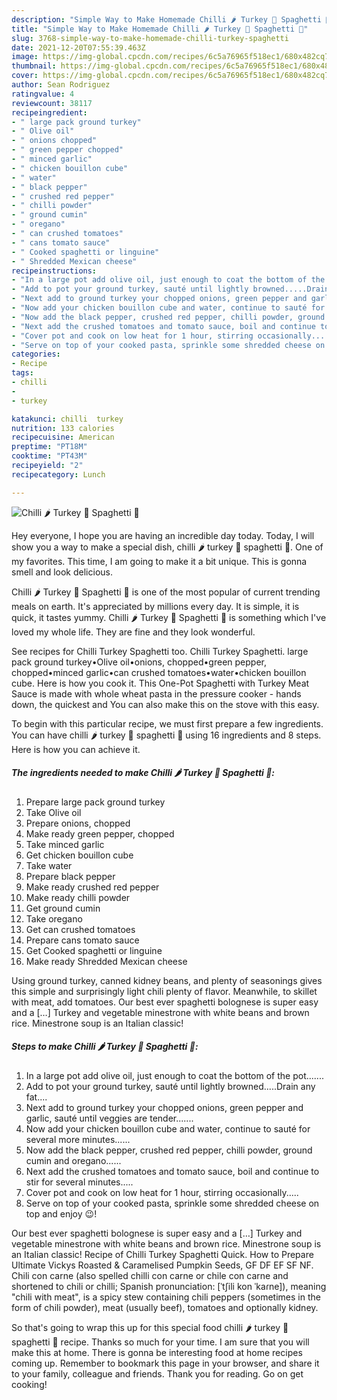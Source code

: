```yaml
---
description: "Simple Way to Make Homemade Chilli 🌶 Turkey 🦃 Spaghetti 🍝"
title: "Simple Way to Make Homemade Chilli 🌶 Turkey 🦃 Spaghetti 🍝"
slug: 3768-simple-way-to-make-homemade-chilli-turkey-spaghetti
date: 2021-12-20T07:55:39.463Z
image: https://img-global.cpcdn.com/recipes/6c5a76965f518ec1/680x482cq70/chilli-turkey-spaghetti-recipe-main-photo.jpg
thumbnail: https://img-global.cpcdn.com/recipes/6c5a76965f518ec1/680x482cq70/chilli-turkey-spaghetti-recipe-main-photo.jpg
cover: https://img-global.cpcdn.com/recipes/6c5a76965f518ec1/680x482cq70/chilli-turkey-spaghetti-recipe-main-photo.jpg
author: Sean Rodriguez
ratingvalue: 4
reviewcount: 38117
recipeingredient:
- " large pack ground turkey"
- " Olive oil"
- " onions chopped"
- " green pepper chopped"
- " minced garlic"
- " chicken bouillon cube"
- " water"
- " black pepper"
- " crushed red pepper"
- " chilli powder"
- " ground cumin"
- " oregano"
- " can crushed tomatoes"
- " cans tomato sauce"
- " Cooked spaghetti or linguine"
- " Shredded Mexican cheese"
recipeinstructions:
- "In a large pot add olive oil, just enough to coat the bottom of the pot......."
- "Add to pot your ground turkey, sauté until lightly browned.....Drain any fat...."
- "Next add to ground turkey your chopped onions, green pepper and garlic, sauté until veggies are tender......."
- "Now add your chicken bouillon cube and water, continue to sauté for several more minutes......"
- "Now add the black pepper, crushed red pepper, chilli powder, ground cumin and oregano......"
- "Next add the crushed tomatoes and tomato sauce, boil and continue to stir for several minutes....."
- "Cover pot and cook on low heat for 1 hour, stirring occasionally....."
- "Serve on top of your cooked pasta, sprinkle some shredded cheese on top and enjoy 😉!"
categories:
- Recipe
tags:
- chilli
- 
- turkey

katakunci: chilli  turkey 
nutrition: 133 calories
recipecuisine: American
preptime: "PT18M"
cooktime: "PT43M"
recipeyield: "2"
recipecategory: Lunch

---
```



![Chilli 🌶 Turkey 🦃 Spaghetti 🍝](https://img-global.cpcdn.com/recipes/6c5a76965f518ec1/680x482cq70/chilli-turkey-spaghetti-recipe-main-photo.jpg)

Hey everyone, I hope you are having an incredible day today. Today, I will show you a way to make a special dish, chilli 🌶 turkey 🦃 spaghetti 🍝. One of my favorites. This time, I am going to make it a bit unique. This is gonna smell and look delicious.

Chilli 🌶 Turkey 🦃 Spaghetti 🍝 is one of the most popular of current trending meals on earth. It's appreciated by millions every day. It is simple, it is quick, it tastes yummy. Chilli 🌶 Turkey 🦃 Spaghetti 🍝 is something which I've loved my whole life. They are fine and they look wonderful.

See recipes for Chilli Turkey Spaghetti too. Chilli Turkey Spaghetti. large pack ground turkey•Olive oil•onions, chopped•green pepper, chopped•minced garlic•can crushed tomatoes•water•chicken bouillon cube. Here is how you cook it. This One-Pot Spaghetti with Turkey Meat Sauce is made with whole wheat pasta in the pressure cooker - hands down, the quickest and You can also make this on the stove with this easy.


To begin with this particular recipe, we must first prepare a few ingredients. You can have chilli 🌶 turkey 🦃 spaghetti 🍝 using 16 ingredients and 8 steps. Here is how you can achieve it.

<!--inarticleads1-->

##### The ingredients needed to make Chilli 🌶 Turkey 🦃 Spaghetti 🍝:

1. Prepare  large pack ground turkey
1. Take  Olive oil
1. Prepare  onions, chopped
1. Make ready  green pepper, chopped
1. Take  minced garlic
1. Get  chicken bouillon cube
1. Take  water
1. Prepare  black pepper
1. Make ready  crushed red pepper
1. Make ready  chilli powder
1. Get  ground cumin
1. Take  oregano
1. Get  can crushed tomatoes
1. Prepare  cans tomato sauce
1. Get  Cooked spaghetti or linguine
1. Make ready  Shredded Mexican cheese


Using ground turkey, canned kidney beans, and plenty of seasonings gives this simple and surprisingly light chili plenty of flavor. Meanwhile, to skillet with meat, add tomatoes. Our best ever spaghetti bolognese is super easy and a […] Turkey and vegetable minestrone with white beans and brown rice. Minestrone soup is an Italian classic! 

<!--inarticleads2-->

##### Steps to make Chilli 🌶 Turkey 🦃 Spaghetti 🍝:

1. In a large pot add olive oil, just enough to coat the bottom of the pot.......
1. Add to pot your ground turkey, sauté until lightly browned.....Drain any fat....
1. Next add to ground turkey your chopped onions, green pepper and garlic, sauté until veggies are tender.......
1. Now add your chicken bouillon cube and water, continue to sauté for several more minutes......
1. Now add the black pepper, crushed red pepper, chilli powder, ground cumin and oregano......
1. Next add the crushed tomatoes and tomato sauce, boil and continue to stir for several minutes.....
1. Cover pot and cook on low heat for 1 hour, stirring occasionally.....
1. Serve on top of your cooked pasta, sprinkle some shredded cheese on top and enjoy 😉!


Our best ever spaghetti bolognese is super easy and a […] Turkey and vegetable minestrone with white beans and brown rice. Minestrone soup is an Italian classic! Recipe of Chilli Turkey Spaghetti Quick. How to Prepare Ultimate Vickys Roasted &amp; Caramelised Pumpkin Seeds, GF DF EF SF NF. Chili con carne (also spelled chilli con carne or chile con carne and shortened to chili or chilli; Spanish pronunciation: [ˈtʃili kon ˈkaɾne]), meaning &#34;chili with meat&#34;, is a spicy stew containing chili peppers (sometimes in the form of chili powder), meat (usually beef), tomatoes and optionally kidney. 

So that's going to wrap this up for this special food chilli 🌶 turkey 🦃 spaghetti 🍝 recipe. Thanks so much for your time. I am sure that you will make this at home. There is gonna be interesting food at home recipes coming up. Remember to bookmark this page in your browser, and share it to your family, colleague and friends. Thank you for reading. Go on get cooking!

